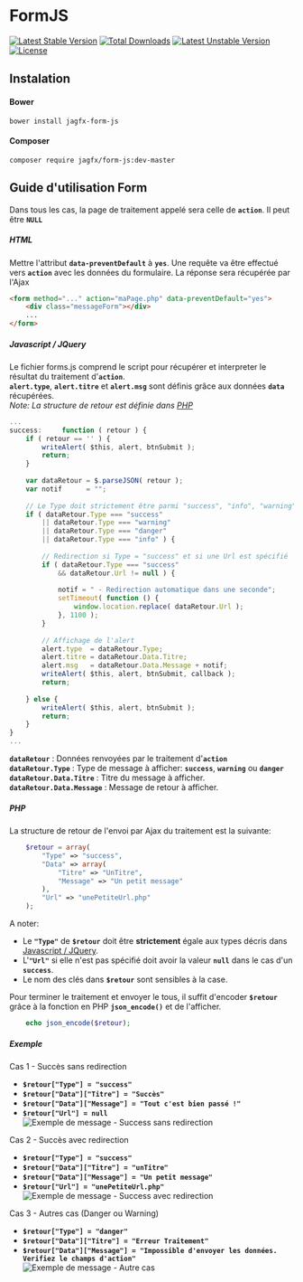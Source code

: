 # FormJS
[![Latest Stable Version](https://poser.pugx.org/jagfx/form-js/v/stable)](https://packagist.org/packages/jagfx/form-js)
[![Total Downloads](https://poser.pugx.org/jagfx/form-js/downloads)](https://packagist.org/packages/jagfx/form-js)
[![Latest Unstable Version](https://poser.pugx.org/jagfx/form-js/v/unstable)](https://packagist.org/packages/jagfx/form-js)
[![License](https://poser.pugx.org/jagfx/form-js/license)](https://packagist.org/packages/jagfx/form-js?format=flat)

## Instalation
#### Bower
````
bower install jagfx-form-js
````

#### Composer
````
composer require jagfx/form-js:dev-master
````

## Guide d'utilisation Form  
Dans tous les cas, la page de traitement appelé sera celle de **`action`**. Il peut être **`NULL`**

##### HTML
Mettre l'attribut **`data-preventDefault`** à **`yes`**.
Une requête va être effectué vers **`action`** avec les données du formulaire. La réponse sera récupérée par l'Ajax  
```html
<form method="..." action="maPage.php" data-preventDefault="yes">
	<div class="messageForm"></div>
  	...
</form>
```  



##### Javascript / JQuery
Le fichier forms.js comprend le script pour récupérer et interpreter le résultat du traitement d'**`action`**.  
**`alert.type`**, **`alert.titre`** et **`alert.msg`** sont définis grâce aux données **`data`** récupérées.  
*Note: La structure de retour est définie dans [PHP](#php)*  
```javascript
...
success:     function ( retour ) {
    if ( retour == '' ) {
        writeAlert( $this, alert, btnSubmit );
        return;
    }
    
    var dataRetour = $.parseJSON( retour );
    var notif      = "";
    
    // Le Type doit strictement être parmi "success", "info", "warning" ou "danger"
    if ( dataRetour.Type === "success"
        || dataRetour.Type === "warning"
        || dataRetour.Type === "danger"
        || dataRetour.Type === "info" ) {
    
        // Redirection si Type = "success" et si une Url est spécifié
        if ( dataRetour.Type === "success"
            && dataRetour.Url != null ) {
    
            notif = " - Redirection automatique dans une seconde";
            setTimeout( function () {
                window.location.replace( dataRetour.Url );
            }, 1100 );
        }
    
        // Affichage de l'alert
        alert.type  = dataRetour.Type;
        alert.titre = dataRetour.Data.Titre;
        alert.msg   = dataRetour.Data.Message + notif;
        writeAlert( $this, alert, btnSubmit, callback );
        return;
    
    } else {
        writeAlert( $this, alert, btnSubmit );
        return;
    }
}
...
```
**`dataRetour`** : Données renvoyées par le traitement d'**`action`**  
**`dataRetour.Type`** : Type de message à afficher: **`success`**, **`warning`** ou **`danger`**  
**`dataRetour.Data.Titre`** : Titre du message à afficher.    
**`dataRetour.Data.Message`** : Message de retour à afficher.  



##### PHP  
La structure de retour de l'envoi par Ajax du traitement est la suivante:  
```php
	$retour = array(
		"Type" => "success",
		"Data" => array(
			"Titre" => "UnTitre",
			"Message" => "Un petit message"
		),
		"Url" => "unePetiteUrl.php"
	);
```
A noter:
* Le **`"Type"`** de **`$retour`** doit être **strictement** égale aux types décris dans [Javascript / JQuery](#javascript--jquery).  
* L'**`"Url"`** si elle n'est pas spécifié doit avoir la valeur **`null`** dans le cas d'un **`success`**.  
* Le nom des clés dans **`$retour`** sont sensibles à la case.  

Pour terminer le traitement et envoyer le tous, il suffit d'encoder **`$retour`** grâce à la fonction en PHP **`json_encode()`** et de l'afficher.  
```php
	echo json_encode($retour);
```

##### Exemple
Cas 1 - Succès sans redirection  
* **`$retour["Type"] = "success"`**  
* **`$retour["Data"]["Titre"] = "Succès"`**  
* **`$retour["Data"]["Message"] = "Tout c'est bien passé !"`**  
* **`$retour["Url"] = null`**  
![Exemple de message - Success sans redirection](http://www.jagfx.fr/Uploads/sucess_-_form_arters.PNG)  

Cas 2 - Succès avec redirection  
* **`$retour["Type"] = "success"`**  
* **`$retour["Data"]["Titre"] = "unTitre"`**  
* **`$retour["Data"]["Message"] = "Un petit message"`**  
* **`$retour["Url"] = "unePetiteUrl.php"`**  
![Exemple de message - Success avec redirection](http://www.jagfx.fr/Uploads/sucess_URL-_form_arters.PNG)


Cas 3 - Autres cas (Danger ou Warning)  
* **`$retour["Type"] = "danger"`**  
* **`$retour["Data"]["Titre"] = "Erreur Traitement"`**  
* **`$retour["Data"]["Message"] = "Impossible d'envoyer les données. Verifiez le champs d'action"`**  
![Exemple de message - Autre cas](http://www.jagfx.fr/Uploads/error_-_form_arters.PNG)  
